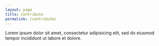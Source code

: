 ```yaml
---
layout: page
title: Contribute
permalink: /contribute/
---
```


Lorem ipsum dolor sit amet, consectetur adipisicing elit, sed do eiusmod tempor incididunt ut labore et dolore.
